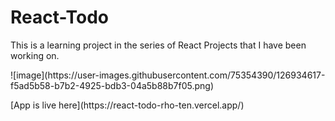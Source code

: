 # React-Todo
<p> This is a learning project in the series of React Projects that I have been working on. </p>
<p>![image](https://user-images.githubusercontent.com/75354390/126934617-f5ad5b58-b7b2-4925-bdb3-04a5b88b7f05.png)
</p>
[App is live here](https://react-todo-rho-ten.vercel.app/)
